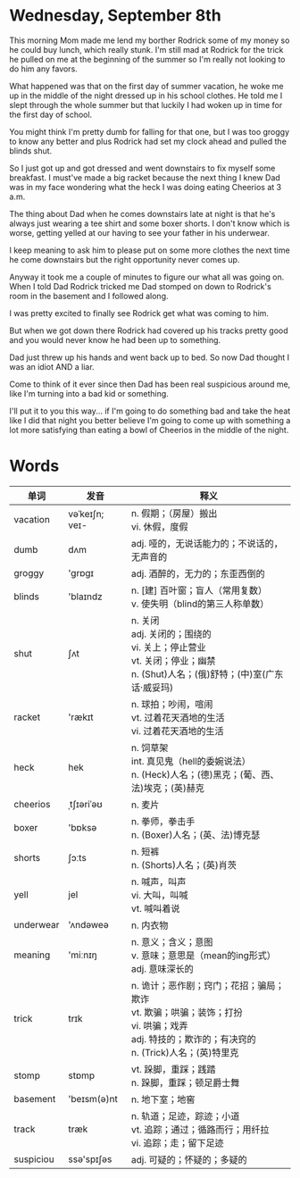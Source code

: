 # Wednesday, September 8th

This morning Mom made me lend my borther Rodrick some of my money so he could buy lunch, which really stunk. I'm still mad at Rodrick for the trick he pulled on me at the beginning of the summer so I'm really not looking to do him any favors.

What happened was that on the first day of summer vacation, he woke me up in the middle of the night dressed up in his school clothes. He told me I slept through the whole summer but that luckily I had woken up in time for the first day of school.

You might think I'm pretty dumb for falling for that one, but I was too groggy to know any better and plus Rodrick had set my clock ahead and pulled the blinds shut.

So I just got up and got dressed and went downstairs to fix myself some breakfast. I must've made a big racket because the next thing I knew Dad was in my face wondering what the heck I was doing eating Cheerios at 3 a.m.

The thing about Dad when he comes downstairs late at night is that he's always just wearing a tee shirt and some boxer shorts. I don't know which is worse, getting yelled at our having to see your father in his underwear.

I keep meaning to ask him to please put on some more clothes the next time he come downstairs but the right opportunity never comes up.

Anyway it took me a couple of minutes to figure our what all was going on. When I told Dad Rodrick tricked me Dad stomped on down to Rodrick's room in the basement and I followed along.

I was pretty excited to finally see Rodrick get what was coming to him.

But when we got down there Rodrick had covered up his tracks pretty good and you would never know he had been up to something.

Dad just threw up his hands and went back up to bed. So now Dad thought I was an idiot AND a liar.

Come to think of it ever since then Dad has been real suspicious around me, like I'm turning into a bad kid or something.

I'll put it to you this way... if I'm going to do something bad and take the heat like I did that night you better believe I'm going to come up with something a lot more satisfying than
eating a bowl of Cheerios in the middle of the night.

# Words

单词|发音|释义
---|---|---
vacation|vəˈkeɪʃn; veɪ-|n. 假期；（房屋）搬出<br>vi. 休假，度假
dumb|dʌm|adj. 哑的，无说话能力的；不说话的，无声音的
groggy|'grɒgɪ|adj. 酒醉的，无力的；东歪西倒的
blinds|'blaɪndz|n. [建] 百叶窗；盲人（常用复数）<br>v. 使失明（blind的第三人称单数）
shut|ʃʌt|n. 关闭<br>adj. 关闭的；围绕的<br>vi. 关上；停止营业<br>vt. 关闭；停业；幽禁<br>n. (Shut)人名；(俄)舒特；(中)室(广东话·威妥玛)
racket|'rækɪt|n. 球拍；吵闹，喧闹<br>vt. 过着花天酒地的生活<br>vi. 过着花天酒地的生活<br>
heck|hek|n. 饲草架<br>int. 真见鬼（hell的委婉说法）<br>n. (Heck)人名；(德)黑克；(葡、西、法)埃克；(英)赫克<br>
cheerios|ˌtʃɪəriˈəʊ|n. 麦片
boxer|'bɒksə|n. 拳师，拳击手<br>n. (Boxer)人名；(英、法)博克瑟
shorts|ʃɔːts|n. 短裤<br>n. (Shorts)人名；(英)肖茨
yell|jel|n. 喊声，叫声<br>vi. 大叫，叫喊<br>vt. 喊叫着说
underwear|'ʌndəweə|n. 内衣物
meaning|'miːnɪŋ|n. 意义；含义；意图<br>v. 意味；意思是（mean的ing形式）<br>adj. 意味深长的
trick|trɪk|n. 诡计；恶作剧；窍门；花招；骗局；欺诈<br>vt. 欺骗；哄骗；装饰；打扮<br>vi. 哄骗；戏弄<br>adj. 特技的；欺诈的；有决窍的<br>n. (Trick)人名；(英)特里克
stomp|stɒmp|vt. 跺脚，重踩；践踏<br>n. 跺脚，重踩；顿足爵士舞
basement|'beɪsm(ə)nt|n. 地下室；地窖
track|træk|n. 轨道；足迹，踪迹；小道<br>vt. 追踪；通过；循路而行；用纤拉<br>vi. 追踪；走；留下足迹
suspiciou|ssə'spɪʃəs|adj. 可疑的；怀疑的；多疑的
